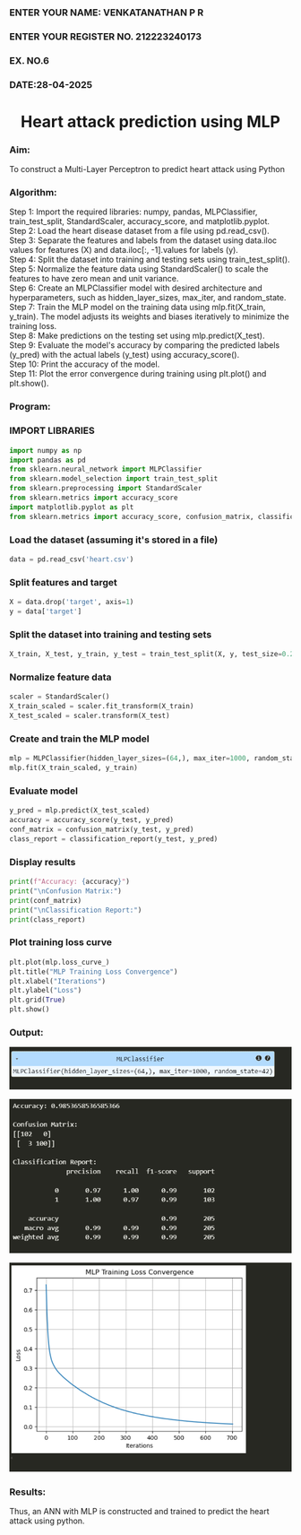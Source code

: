 
<H3>ENTER YOUR NAME: VENKATANATHAN P R </H3>
<H3>ENTER YOUR REGISTER NO. 212223240173</H3>
<H3>EX. NO.6</H3>
<H3>DATE:28-04-2025</H3>
<H1 ALIGN =CENTER>Heart attack prediction using MLP</H1>
<H3>Aim:</H3>  To construct a  Multi-Layer Perceptron to predict heart attack using Python
<H3>Algorithm:</H3>
Step 1: Import the required libraries: numpy, pandas, MLPClassifier, train_test_split, StandardScaler, accuracy_score, and matplotlib.pyplot.<BR>
Step 2: Load the heart disease dataset from a file using pd.read_csv().<BR>
Step 3: Separate the features and labels from the dataset using data.iloc values for features (X) and data.iloc[:, -1].values for labels (y).<BR>
Step 4: Split the dataset into training and testing sets using train_test_split().<BR>
Step 5: Normalize the feature data using StandardScaler() to scale the features to have zero mean and unit variance.<BR>
Step 6: Create an MLPClassifier model with desired architecture and hyperparameters, such as hidden_layer_sizes, max_iter, and random_state.<BR>
Step 7: Train the MLP model on the training data using mlp.fit(X_train, y_train). The model adjusts its weights and biases iteratively to minimize the training loss.<BR>
Step 8: Make predictions on the testing set using mlp.predict(X_test).<BR>
Step 9: Evaluate the model's accuracy by comparing the predicted labels (y_pred) with the actual labels (y_test) using accuracy_score().<BR>
Step 10: Print the accuracy of the model.<BR>
Step 11: Plot the error convergence during training using plt.plot() and plt.show().<BR>

<H3>Program: </H3>

### IMPORT LIBRARIES
```PYTHON
import numpy as np
import pandas as pd
from sklearn.neural_network import MLPClassifier
from sklearn.model_selection import train_test_split
from sklearn.preprocessing import StandardScaler
from sklearn.metrics import accuracy_score
import matplotlib.pyplot as plt
from sklearn.metrics import accuracy_score, confusion_matrix, classification_report
```

### Load the dataset (assuming it's stored in a file)
```PYTHON
data = pd.read_csv('heart.csv')
```

### Split features and target
```PYTHON
X = data.drop('target', axis=1)
y = data['target']
```

### Split the dataset into training and testing sets
```PYTHON
X_train, X_test, y_train, y_test = train_test_split(X, y, test_size=0.2, random_state=42)
```

### Normalize feature data
```PYTHON
scaler = StandardScaler()
X_train_scaled = scaler.fit_transform(X_train)
X_test_scaled = scaler.transform(X_test)
```

### Create and train the MLP model
```PYTHON
mlp = MLPClassifier(hidden_layer_sizes=(64,), max_iter=1000, random_state=42)
mlp.fit(X_train_scaled, y_train)
```

### Evaluate model
```PYTHON
y_pred = mlp.predict(X_test_scaled)
accuracy = accuracy_score(y_test, y_pred)
conf_matrix = confusion_matrix(y_test, y_pred)
class_report = classification_report(y_test, y_pred)
```

### Display results
```PYTHON
print(f"Accuracy: {accuracy}")
print("\nConfusion Matrix:")
print(conf_matrix)
print("\nClassification Report:")
print(class_report)
```

### Plot training loss curve
```PYTHON
plt.plot(mlp.loss_curve_)
plt.title("MLP Training Loss Convergence")
plt.xlabel("Iterations")
plt.ylabel("Loss")
plt.grid(True)
plt.show()
```

<H3>Output:</H3>

![alt text](<Images/Screenshot 2025-04-29 204938.png>)

![alt text](<Images/Screenshot 2025-04-29 204942.png>)

![alt text](<Images/Screenshot 2025-04-29 204948.png>)

<H3>Results:</H3>
Thus, an ANN with MLP is constructed and trained to predict the heart attack using python.
